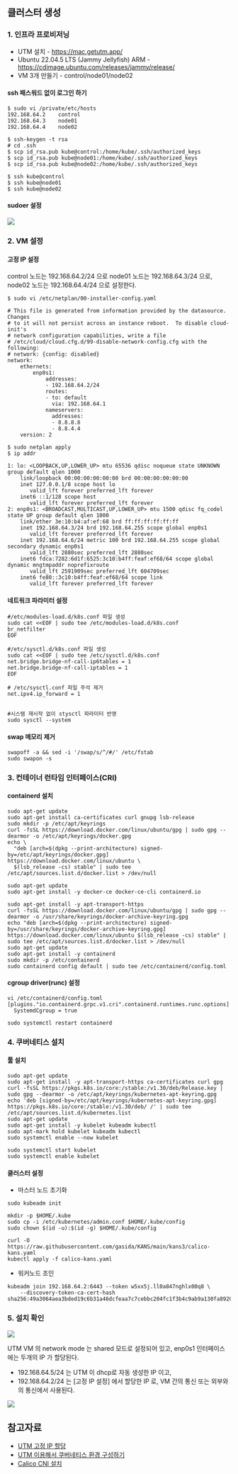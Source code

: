 ## 클러스터 생성 ##

### 1. 인프라 프로비저닝 ###

* UTM 설치 - https://mac.getutm.app/
* Ubuntu 22.04.5 LTS (Jammy Jellyfish) ARM - https://cdimage.ubuntu.com/releases/jammy/release/
* VM 3개 만들기 - control/node01/node02


#### ssh 패스워드 없이 로그인 하기 ####
```
$ sudo vi /private/etc/hosts
192.168.64.2    control
192.168.64.3    node01
192.168.64.4    node02

$ ssh-keygen -t rsa
# cd .ssh
$ scp id_rsa.pub kube@control:/home/kube/.ssh/authorized_keys
$ scp id_rsa.pub kube@node01:/home/kube/.ssh/authorized_keys
$ scp id_rsa.pub kube@node02:/home/kube/.ssh/authorized_keys

$ ssh kube@control
$ ssh kube@node01
$ ssh kube@node02
```

#### sudoer 설정 #### 


![](https://github.com/gnosia93/k8s-on-mac/blob/main/images/kubeadm-setup.png)


### 2. VM 설정 ###

#### 고정 IP 설정 ####
control 노드는 192.168.64.2/24 으로 node01 노드는 192.168.64.3/24 으로, node02 노드는 192.168.64.4/24 으로 설정한다.
```
$ sudo vi /etc/netplan/00-installer-config.yaml

# This file is generated from information provided by the datasource.  Changes
# to it will not persist across an instance reboot.  To disable cloud-init's
# network configuration capabilities, write a file
# /etc/cloud/cloud.cfg.d/99-disable-network-config.cfg with the following:
# network: {config: disabled}
network:
    ethernets:
        enp0s1:
            addresses:
            - 192.168.64.2/24
            routes:
            - to: default
              via: 192.168.64.1
            nameservers:
              addresses:
              - 8.8.8.8
              - 8.8.4.4
    version: 2
```

```
$ sudo netplan apply 
$ ip addr

1: lo: <LOOPBACK,UP,LOWER_UP> mtu 65536 qdisc noqueue state UNKNOWN group default qlen 1000
    link/loopback 00:00:00:00:00:00 brd 00:00:00:00:00:00
    inet 127.0.0.1/8 scope host lo
       valid_lft forever preferred_lft forever
    inet6 ::1/128 scope host
       valid_lft forever preferred_lft forever
2: enp0s1: <BROADCAST,MULTICAST,UP,LOWER_UP> mtu 1500 qdisc fq_codel state UP group default qlen 1000
    link/ether 3e:10:b4:af:ef:68 brd ff:ff:ff:ff:ff:ff
    inet 192.168.64.3/24 brd 192.168.64.255 scope global enp0s1
       valid_lft forever preferred_lft forever
    inet 192.168.64.6/24 metric 100 brd 192.168.64.255 scope global secondary dynamic enp0s1
       valid_lft 2880sec preferred_lft 2880sec
    inet6 fdca:7282:6d1f:6525:3c10:b4ff:feaf:ef68/64 scope global dynamic mngtmpaddr noprefixroute
       valid_lft 2591909sec preferred_lft 604709sec
    inet6 fe80::3c10:b4ff:feaf:ef68/64 scope link
       valid_lft forever preferred_lft forever
```


#### 네트워크 파라미터 설정 ####
```
#/etc/modules-load.d/k8s.conf 파일 생성
sudo cat <<EOF | sudo tee /etc/modules-load.d/k8s.conf
br_netfilter
EOF
 
#/etc/sysctl.d/k8s.conf 파일 생성
sudo cat <<EOF | sudo tee /etc/sysctl.d/k8s.conf
net.bridge.bridge-nf-call-ip6tables = 1
net.bridge.bridge-nf-call-iptables = 1
EOF

# /etc/sysctl.conf 파일 주석 제거
net.ipv4.ip_forward = 1                


#시스템 재시작 없이 stysctl 파라미터 반영
sudo sysctl --system
```

#### swap 메모리 제거 ####
```
swapoff -a && sed -i '/swap/s/^/#/' /etc/fstab
sudo swapon -s
```


### 3. 컨테이너 런타임 인터페이스(CRI) ###

#### containerd 설치 ####
```
sudo apt-get update
sudo apt-get install ca-certificates curl gnupg lsb-release
sudo mkdir -p /etc/apt/keyrings
curl -fsSL https://download.docker.com/linux/ubuntu/gpg | sudo gpg --dearmor -o /etc/apt/keyrings/docker.gpg
echo \
  "deb [arch=$(dpkg --print-architecture) signed-by=/etc/apt/keyrings/docker.gpg] https://download.docker.com/linux/ubuntu \
  $(lsb_release -cs) stable" | sudo tee /etc/apt/sources.list.d/docker.list > /dev/null
  
sudo apt-get update
sudo apt-get install -y docker-ce docker-ce-cli containerd.io

sudo apt-get install -y apt-transport-https
curl -fsSL https://download.docker.com/linux/ubuntu/gpg | sudo gpg --dearmor -o /usr/share/keyrings/docker-archive-keyring.gpg
echo "deb [arch=$(dpkg --print-architecture) signed-by=/usr/share/keyrings/docker-archive-keyring.gpg] https://download.docker.com/linux/ubuntu $(lsb_release -cs) stable" | sudo tee /etc/apt/sources.list.d/docker.list > /dev/null
sudo apt-get update
sudo apt-get install -y containerd
sudo mkdir -p /etc/containerd
sudo containerd config default | sudo tee /etc/containerd/config.toml
```

#### cgroup driver(runc) 설정 ####
```
vi /etc/containerd/config.toml
[plugins."io.containerd.grpc.v1.cri".containerd.runtimes.runc.options]
  SystemdCgroup = true

sudo systemctl restart containerd
```


### 4. 쿠버네티스 설치 ###
#### 툴 설치 ####
```
sudo apt-get update
sudo apt-get install -y apt-transport-https ca-certificates curl gpg
curl -fsSL https://pkgs.k8s.io/core:/stable:/v1.30/deb/Release.key | sudo gpg --dearmor -o /etc/apt/keyrings/kubernetes-apt-keyring.gpg
echo 'deb [signed-by=/etc/apt/keyrings/kubernetes-apt-keyring.gpg] https://pkgs.k8s.io/core:/stable:/v1.30/deb/ /' | sudo tee /etc/apt/sources.list.d/kubernetes.list
sudo apt-get update
sudo apt-get install -y kubelet kubeadm kubectl
sudo apt-mark hold kubelet kubeadm kubectl
sudo systemctl enable --now kubelet

sudo systemctl start kubelet
sudo systemctl enable kubelet
```

#### 클러스터 설정 ####

* 마스터 노드 초기화
```
sudo kubeadm init 

mkdir -p $HOME/.kube
sudo cp -i /etc/kubernetes/admin.conf $HOME/.kube/config
sudo chown $(id -u):$(id -g) $HOME/.kube/config

curl -O https://raw.githubusercontent.com/gasida/KANS/main/kans3/calico-kans.yaml
kubectl apply -f calico-kans.yaml
```

* 워커노드 조인
```
kubeadm join 192.168.64.2:6443 --token w5xx5j.ll0a847nghlx00q8 \
	--discovery-token-ca-cert-hash sha256:49a3064aea3bded19c6b31a46dcfeaa7c7cebbc204fc1f3b4c9ab9a130fa8920
```

### 5. 설치 확인 ###

![](https://github.com/gnosia93/k8s-on-mac/blob/main/images/kubectl-rs.png)

UTM VM 의 network mode 는 shared 모드로 설정되어 있고, enp0s1 인터페이스에는 두개의 IP 가 할당된다.
* 192.168.64.5/24 는 UTM 이 dhcp로 자동 생성한 IP 이고,
* 192.168.64.2/24 는 [고정 IP 설정] 에서 할당한 IP 로, VM 간의 통신 또는 외부와의 통신에서 사용된다.

![](https://github.com/gnosia93/k8s-on-mac/blob/main/images/ip-addr.png)

## 참고자료 ##

* [UTM 고정 IP 할당](https://velog.io/@chosj1526/UTM-ubuntu-%EB%84%A4%ED%8A%B8%EC%9B%8C%ED%81%AC-%EC%B6%94%EA%B0%80-%EB%B0%8F-%EA%B3%A0%EC%A0%95-ip-%ED%95%A0%EB%8B%B9%ED%95%98%EA%B8%B0)
* [UTM 이용해서 쿠버네티스 환경 구성하기](https://velog.io/@khj372/UTM-%EC%9D%B4%EC%9A%A9%ED%95%B4%EC%84%9C-%EC%BF%A0%EB%B2%84%EB%84%A4%ED%8B%B0%EC%8A%A4-%ED%99%98%EA%B2%BD-%EA%B5%AC%EC%84%B1%ED%95%98%EA%B8%B0)
* [Calico CNI 설치](https://kschoi728.tistory.com/255)




